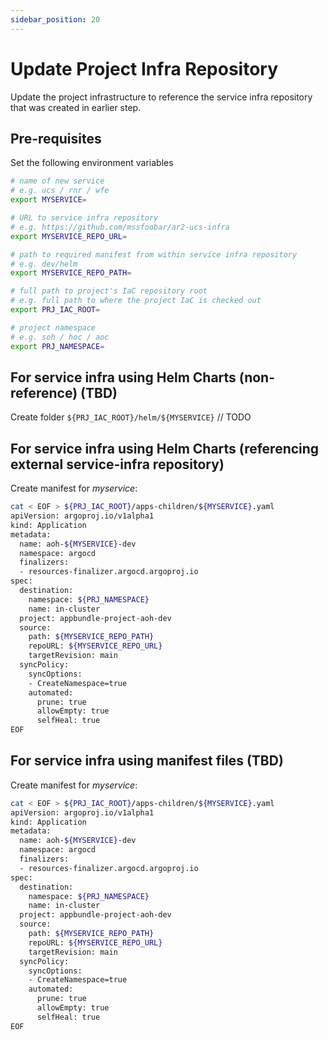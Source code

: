 ```yaml
---
sidebar_position: 20
---
```


# Update Project Infra Repository

Update the project infrastructure to reference the service infra repository that was created in earlier step.

## Pre-requisites
Set the following environment variables
```bash
# name of new service
# e.g. ucs / rnr / wfe
export MYSERVICE=

# URL to service infra repository
# e.g. https://github.com/mssfoobar/ar2-ucs-infra
export MYSERVICE_REPO_URL=

# path to required manifest from within service infra repository
# e.g. dev/helm
export MYSERVICE_REPO_PATH=

# full path to project's IaC repository root
# e.g. full path to where the project IaC is checked out
export PRJ_IAC_ROOT=

# project namespace
# e.g. soh / hoc / aoc
export PRJ_NAMESPACE=
```

## For service infra using Helm Charts (non-reference) (TBD)
Create folder `${PRJ_IAC_ROOT}/helm/${MYSERVICE}`
// TODO

## For service infra using Helm Charts (referencing external service-infra repository)
Create manifest for *myservice*:
```bash
cat < EOF > ${PRJ_IAC_ROOT}/apps-children/${MYSERVICE}.yaml
apiVersion: argoproj.io/v1alpha1
kind: Application
metadata:
  name: aoh-${MYSERVICE}-dev
  namespace: argocd
  finalizers:
  - resources-finalizer.argocd.argoproj.io
spec:
  destination:
    namespace: ${PRJ_NAMESPACE}
    name: in-cluster
  project: appbundle-project-aoh-dev
  source:
    path: ${MYSERVICE_REPO_PATH}
    repoURL: ${MYSERVICE_REPO_URL}
    targetRevision: main
  syncPolicy:
    syncOptions:
    - CreateNamespace=true
    automated:
      prune: true
      allowEmpty: true
      selfHeal: true
EOF
```


## For service infra using manifest files (TBD)

Create manifest for *myservice*:
```bash
cat < EOF > ${PRJ_IAC_ROOT}/apps-children/${MYSERVICE}.yaml
apiVersion: argoproj.io/v1alpha1
kind: Application
metadata:
  name: aoh-${MYSERVICE}-dev
  namespace: argocd
  finalizers:
  - resources-finalizer.argocd.argoproj.io
spec:
  destination:
    namespace: ${PRJ_NAMESPACE}
    name: in-cluster
  project: appbundle-project-aoh-dev
  source:
    path: ${MYSERVICE_REPO_PATH}
    repoURL: ${MYSERVICE_REPO_URL}
    targetRevision: main
  syncPolicy:
    syncOptions:
    - CreateNamespace=true
    automated:
      prune: true
      allowEmpty: true
      selfHeal: true
EOF
```
